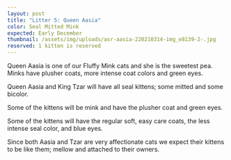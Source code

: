 ```yaml
---
layout: post
title: "Litter 5: Queen Aasia"
color: Seal Mitted Mink
expected: Early December
thumbnail: /assets/img/uploads/asr-aasia-220210314-img_e8139-2-.jpg
reserved: 1 kitten is reserved
---
```

Queen Aasia is one of our Fluffy Mink cats and she is the sweetest pea. Minks have plusher coats, more intense coat colors and green eyes. 

Queen Aasia and King Tzar will have all seal kittens; some mitted and some bicolor.

Some of the kittens will be mink and have the plusher coat and green eyes. 

Some of the kittens will have the regular soft, easy care coats,  the less intense seal color, and blue eyes. 

Since both Aasia and Tzar are very affectionate cats we expect their kittens to be like them; mellow and attached to their owners.